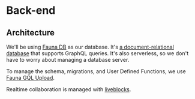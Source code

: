 # Back-end

## Architecture

We'll be using [Fauna DB](https://fauna.com/) as our database. It's [a document-relational database](https://docs.fauna.com/fauna/current/learn/introduction/document_relational) that supports GraphQL queries. It's also serverless, so we don't have to worry about managing a database server.

To manage the schema, migrations, and User Defined Functions, we use [Fauna GQL Upload](https://fgu-docs.com/).

Realtime collaboration is managed with [liveblocks](https://liveblocks.io/).
